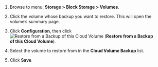 1.  Browse to menu: **Storage > Block Storage > Volumes**.

2.  Click the volume whose backup you want to restore. This will open
    the volume’s summary page.

3.  Click **Configuration**, then
    click ![Restore from a Backup of this Cloud
    Volume](../images/volume-icon.png) (**Restore from a Backup of this
    Cloud Volume**).

4.  Select the volume to restore from in the **Cloud Volume Backup**
    list.

5.  Click **Save**.
